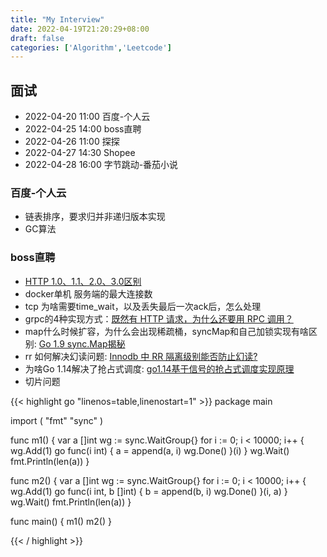 ```yaml
---
title: "My Interview"
date: 2022-04-19T21:20:29+08:00
draft: false
categories: ['Algorithm','Leetcode']
---
```


## 面试
* 2022-04-20 11:00 百度-个人云
* 2022-04-25 14:00 boss直聘
* 2022-04-26 11:00 探探
* 2022-04-27 14:30 Shopee
* 2022-04-28 16:00 字节跳动-番茄小说

### 百度-个人云
* 链表排序，要求归并非递归版本实现
* GC算法

### boss直聘
* [HTTP 1.0、1.1、2.0、3.0区别](https://www.jianshu.com/p/cd70b8e90d00)
* docker单机 服务端的最大连接数
* tcp 为啥需要time_wait，以及丢失最后一次ack后，怎么处理
* grpc的4种实现方式：[既然有 HTTP 请求，为什么还要用 RPC 调用？](https://www.zhihu.com/question/41609070)
* map什么时候扩容，为什么会出现稀疏桶，syncMap和自己加锁实现有啥区别: [Go 1.9 sync.Map揭秘](https://colobu.com/2017/07/11/dive-into-sync-Map/)
* rr 如何解决幻读问题: [Innodb 中 RR 隔离级别能否防止幻读?](https://github.com/Yhzhtk/note/issues/42)
* 为啥Go 1.14解决了抢占式调度: [go1.14基于信号的抢占式调度实现原理](https://xiaorui.cc/archives/6535)
* 切片问题

{{< highlight go "linenos=table,linenostart=1" >}}
package main

import (
	"fmt"
	"sync"
)

func m1() {
	var a []int
	wg := sync.WaitGroup{}
	for i := 0; i < 10000; i++ {
		wg.Add(1)
		go func(i int) {
			a = append(a, i)
			wg.Done()
		}(i)
	}
	wg.Wait()
	fmt.Println(len(a))
}

func m2() {
	var a []int
	wg := sync.WaitGroup{}
	for i := 0; i < 10000; i++ {
		wg.Add(1)
		go func(i int, b []int) {
			b = append(b, i)
			wg.Done()
		}(i, a)
	}
	wg.Wait()
	fmt.Println(len(a))
}

func main() {
	m1()
	m2()
}

{{< / highlight >}}